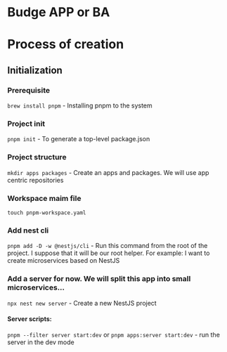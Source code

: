 # Budge APP or BA

# Process of creation

## Initialization

### Prerequisite

`brew install pnpm` - Installing pnpm to the system

### Project init

`pnpm init` - To generate a top-level package.json

### Project structure

`mkdir apps packages` - Create an apps and packages. We will use app centric repositories

### Workspace maim file

`touch pnpm-workspace.yaml`

### Add nest cli

`pnpm add -D -w @nestjs/cli` - Run this command from the root of the project. I suppose that it will be our root helper. For example: I want to create microservices based on NestJS

### Add a server for now. We will split this app into small microservices...

`npx nest new server` - Create a new NestJS project

#### Server scripts:

`pnpm --filter server start:dev` or `pnpm apps:server start:dev` - run the server in the dev mode
